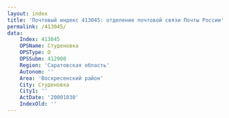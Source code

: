 ```yaml
---
layout: index
title: 'Почтовый индекс 413045: отделение почтовой связи Почты России'
permalink: /413045/
data:
    Index: 413045
    OPSName: Студеновка
    OPSType: О
    OPSSubm: 412900
    Region: 'Саратовская область'
    Autonom: ''
    Area: 'Воскресенский район'
    City: Студеновка
    City1: ''
    ActDate: '20001030'
    IndexOld: ''
---
```


